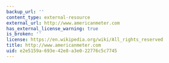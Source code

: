 ```yaml
---
backup_url: ''
content_type: external-resource
external_url: http://www.americanmeter.com
has_external_license_warning: true
is_broken: ''
license: https://en.wikipedia.org/wiki/All_rights_reserved
title: http://www.americanmeter.com
uid: e2e5159a-693e-42e8-a3e0-22776c5c7745
---
```

